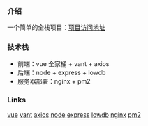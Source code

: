 ### 介绍

一个简单的全栈项目：[项目访问地址](http://www.wangfangbo.cn/#/login)

### 技术栈

- 前端：vue 全家桶 + vant + axios
- 后端：node + express + lowdb
- 服务器部署：nginx + pm2

### Links

[vue](https://cn.vuejs.org/index.html)
[vant](https://youzan.github.io/vant/#/zh-CN/intro)
[axios](https://github.com/axios/axios)
[node](https://github.com/nodejs/node)
[express](https://github.com/expressjs/express)
[lowdb](https://github.com/typicode/lowdb)
[nginx](https://github.com/typicode/lowdb)
[pm2](https://github.com/Unitech/pm2)
